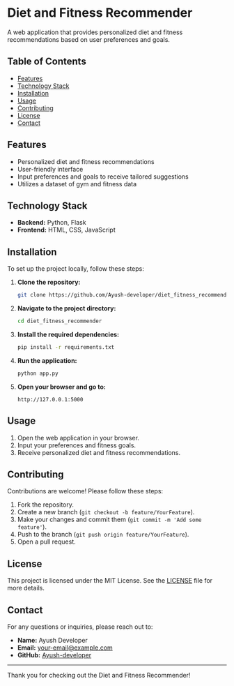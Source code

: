 # Diet and Fitness Recommender

A web application that provides personalized diet and fitness recommendations based on user preferences and goals.

## Table of Contents

- [Features](#features)
- [Technology Stack](#technology-stack)
- [Installation](#installation)
- [Usage](#usage)
- [Contributing](#contributing)
- [License](#license)
- [Contact](#contact)

## Features

- Personalized diet and fitness recommendations
- User-friendly interface
- Input preferences and goals to receive tailored suggestions
- Utilizes a dataset of gym and fitness data

## Technology Stack

- **Backend:** Python, Flask
- **Frontend:** HTML, CSS, JavaScript


## Installation

To set up the project locally, follow these steps:

1. **Clone the repository:**

   ```bash
   git clone https://github.com/Ayush-developer/diet_fitness_recommender.git
   ```

2. **Navigate to the project directory:**

   ```bash
   cd diet_fitness_recommender
   ```

3. **Install the required dependencies:**

   ```bash
   pip install -r requirements.txt
   ```

4. **Run the application:**

   ```bash
   python app.py
   ```

5. **Open your browser and go to:**

   ```
   http://127.0.0.1:5000
   ```

## Usage

1. Open the web application in your browser.
2. Input your preferences and fitness goals.
3. Receive personalized diet and fitness recommendations.

## Contributing

Contributions are welcome! Please follow these steps:

1. Fork the repository.
2. Create a new branch (`git checkout -b feature/YourFeature`).
3. Make your changes and commit them (`git commit -m 'Add some feature'`).
4. Push to the branch (`git push origin feature/YourFeature`).
5. Open a pull request.

## License

This project is licensed under the MIT License. See the [LICENSE](LICENSE) file for more details.

## Contact

For any questions or inquiries, please reach out to:

- **Name:** Ayush Developer
- **Email:** [your-email@example.com](mailto:debayush2002@gmail.com)
- **GitHub:** [Ayush-developer](https://github.com/Ayush-developer)

---

Thank you for checking out the Diet and Fitness Recommender!

